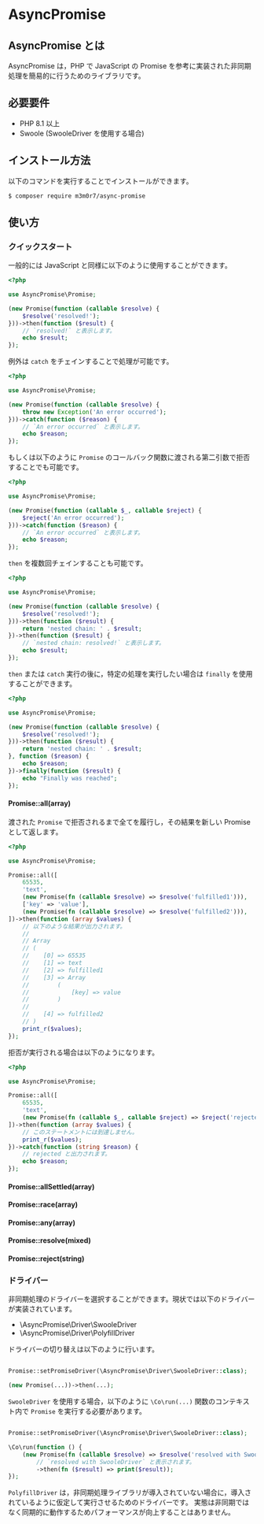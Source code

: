 # AsyncPromise

## AsyncPromise とは

AsyncPromise は，PHP で JavaScript の Promise を参考に実装された非同期処理を簡易的に行うためのライブラリです。

## 必要要件

- PHP 8.1 以上
- Swoole (SwooleDriver を使用する場合)

## インストール方法

以下のコマンドを実行することでインストールができます。

```sh
$ composer require m3m0r7/async-promise
```

## 使い方

### クイックスタート

一般的には JavaScript と同様に以下のように使用することができます。

```php
<?php

use AsyncPromise\Promise;

(new Promise(function (callable $resolve) {
    $resolve('resolved!');
}))->then(function ($result) {
    // `resolved!` と表示します。
    echo $result;
});

```

例外は `catch` をチェインすることで処理が可能です。

```php
<?php

use AsyncPromise\Promise;

(new Promise(function (callable $resolve) {
    throw new Exception('An error occurred');
}))->catch(function ($reason) {
    // `An error occurred` と表示します。
    echo $reason;
});

```

もしくは以下のように `Promise` のコールバック関数に渡される第二引数で拒否することでも可能です。


```php
<?php

use AsyncPromise\Promise;

(new Promise(function (callable $_, callable $reject) {
    $reject('An error occurred');
}))->catch(function ($reason) {
    // `An error occurred` と表示します。
    echo $reason;
});

```

`then` を複数回チェインすることも可能です。

```php
<?php

use AsyncPromise\Promise;

(new Promise(function (callable $resolve) {
    $resolve('resolved!');
}))->then(function ($result) {
    return 'nested chain: ' . $result;
})->then(function ($result) {
    // `nested chain: resolved!` と表示します。
    echo $result;
});

```

`then` または `catch` 実行の後に，特定の処理を実行したい場合は `finally` を使用することができます。

```php
<?php

use AsyncPromise\Promise;

(new Promise(function (callable $resolve) {
    $resolve('resolved!');
}))->then(function ($result) {
    return 'nested chain: ' . $result;
}, function ($reason) {
    echo $reason;
})->finally(function ($result) {
    echo "Finally was reached";
});

```

#### Promise::all(array)

渡された `Promise` で拒否されるまで全てを履行し，その結果を新しい Promise として返します。

```php
<?php

use AsyncPromise\Promise;

Promise::all([
    65535,
    'text',
    (new Promise(fn (callable $resolve) => $resolve('fulfilled1'))),
    ['key' => 'value'],
    (new Promise(fn (callable $resolve) => $resolve('fulfilled2'))),
])->then(function (array $values) {
    // 以下のような結果が出力されます。
    //
    // Array
    // (
    //    [0] => 65535
    //    [1] => text
    //    [2] => fulfilled1
    //    [3] => Array
    //        (
    //            [key] => value
    //        )
    //
    //    [4] => fulfilled2
    // )
    print_r($values);
});

```

拒否が実行される場合は以下のようになります。

```php
<?php

use AsyncPromise\Promise;

Promise::all([
    65535,
    'text',
    (new Promise(fn (callable $_, callable $reject) => $reject('rejected'))),
])->then(function (array $values) {
    // このステートメントには到達しません。
    print_r($values);
})->catch(function (string $reason) {
    // rejected と出力されます。
    echo $reason;
});

```

#### Promise::allSettled(array)
#### Promise::race(array)
#### Promise::any(array)
#### Promise::resolve(mixed)
#### Promise::reject(string)


### ドライバー

非同期処理のドライバーを選択することができます。現状では以下のドライバーが実装されています。

- \AsyncPromise\Driver\SwooleDriver
- \AsyncPromise\Driver\PolyfillDriver


ドライバーの切り替えは以下のように行います。

```php

Promise::setPromiseDriver(\AsyncPromise\Driver\SwooleDriver::class);

(new Promise(...))->then(...);

```

`SwooleDriver` を使用する場合，以下のように `\Co\run(...)` 関数のコンテキスト内で `Promise` を実行する必要があります。


```php

Promise::setPromiseDriver(\AsyncPromise\Driver\SwooleDriver::class);

\Co\run(function () {
    (new Promise(fn (callable $resolve) => $resolve('resolved with SwooleDriver')))
        // `resolved with SwooleDriver` と表示されます。
        ->then(fn ($result) => print($result));
});

```


`PolyfillDriver` は，非同期処理ライブラリが導入されていない場合に，導入されているように仮定して実行させるためのドライバーです。
実態は非同期ではなく同期的に動作するためパフォーマンスが向上することはありません。
